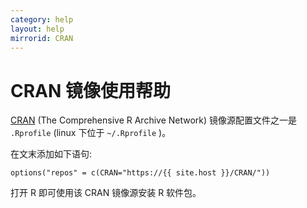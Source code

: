 ```yaml
---
category: help
layout: help
mirrorid: CRAN
---
```


CRAN 镜像使用帮助
===================

[CRAN](https://cran.r-project.org/) (The Comprehensive R Archive Network) 镜像源配置文件之一是 `.Rprofile` (linux 下位于 `~/.Rprofile` )。


在文末添加如下语句:

```
options("repos" = c(CRAN="https://{{ site.host }}/CRAN/"))
```

打开 R 即可使用该 CRAN 镜像源安装 R 软件包。
